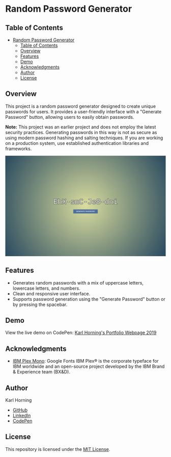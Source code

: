 # Random Password Generator

## Table of Contents

- [Random Password Generator](#random-password-generator)
  - [Table of Contents](#table-of-contents)
  - [Overview](#overview)
  - [Features](#features)
  - [Demo](#demo)
  - [Acknowledgments](#acknowledgments)
  - [Author](#author)
  - [License](#license)

## Overview

This project is a random password generator designed to create unique passwords for users. It provides a user-friendly interface with a "Generate Password" button, allowing users to easily obtain passwords.

**Note:** This project was an earlier project and does not employ the latest security practices. Generating passwords in this way is not as secure as using modern password hashing and salting techniques. If you are working on a production system, use established authentication libraries and frameworks.

![Preview Image](./src/img/preview.png)

## Features

- Generates random passwords with a mix of uppercase letters, lowercase letters, and numbers.
- Clean and responsive user interface.
- Supports password generation using the "Generate Password" button or by pressing the spacebar.

## Demo

View the live demo on CodePen: [Karl Horning's Portfolio Webpage 2019](https://codepen.io/karlhorning/pen/XBNaWw)

## Acknowledgments

- [IBM Plex Mono](https://fonts.googleapis.com/css?family=IBM+Plex+Mono): Google Fonts IBM Plex® is the corporate typeface for IBM worldwide and an open-source project developed by the IBM Brand & Experience team (BX&D).

## Author

Karl Horning

- [GitHub](https://github.com/Karl-Horning/)
- [LinkedIn](https://www.linkedin.com/in/karl-horning/)
- [CodePen](https://codepen.io/karlhorning)

## License

This repository is licensed under the [MIT License](LICENSE).
